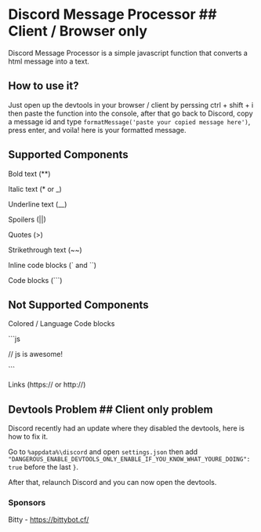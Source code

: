 # Discord Message Processor ## Client / Browser only
Discord Message Processor is a simple javascript function that converts a html message into a text.


## How to use it?
Just open up the devtools in your browser / client by perssing ctrl + shift + i then paste the function into the console, after that go back to Discord, copy a message id and type `formatMessage('paste your copied message here')`, press enter, and voila! here is your formatted message.


## Supported Components
Bold text (**)

Italic text (* or \_)

Underline text (__)

Spoilers (||)

Quotes (>)

Strikethrough text (\~~)

Inline code blocks (\` and \`\`)

Code blocks (\`\`\`)


## Not Supported Components

Colored / Language Code blocks

\`\`\`js

// js is awesome!

\`\`\`

Links (https:// or http://)


## Devtools Problem ## Client only problem

Discord recently had an update where they disabled the devtools, here is how to fix it.


Go to `%appdata%\discord` and open `settings.json` then add `  "DANGEROUS_ENABLE_DEVTOOLS_ONLY_ENABLE_IF_YOU_KNOW_WHAT_YOURE_DOING": true` before the last `}`.

After that, relaunch Discord and you can now open the devtools.


### Sponsors

Bitty - https://bittybot.cf/
